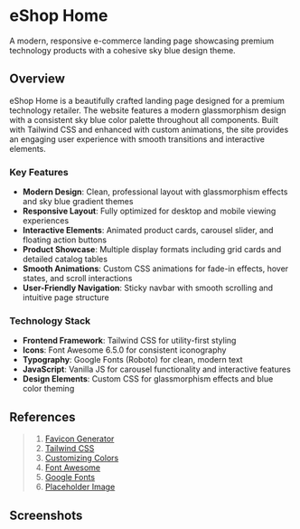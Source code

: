 # eShop Home

A modern, responsive e-commerce landing page showcasing premium technology products with a cohesive sky blue design theme.

## Overview

eShop Home is a beautifully crafted landing page designed for a premium technology retailer. The website features a modern glassmorphism design with a consistent sky blue color palette throughout all components. Built with Tailwind CSS and enhanced with custom animations, the site provides an engaging user experience with smooth transitions and interactive elements.

### Key Features

- **Modern Design**: Clean, professional layout with glassmorphism effects and sky blue gradient themes
- **Responsive Layout**: Fully optimized for desktop and mobile viewing experiences
- **Interactive Elements**: Animated product cards, carousel slider, and floating action buttons
- **Product Showcase**: Multiple display formats including grid cards and detailed catalog tables
- **Smooth Animations**: Custom CSS animations for fade-in effects, hover states, and scroll interactions
- **User-Friendly Navigation**: Sticky navbar with smooth scrolling and intuitive page structure

### Technology Stack

- **Frontend Framework**: Tailwind CSS for utility-first styling
- **Icons**: Font Awesome 6.5.0 for consistent iconography
- **Typography**: Google Fonts (Roboto) for clean, modern text
- **JavaScript**: Vanilla JS for carousel functionality and interactive features
- **Design Elements**: Custom CSS for glassmorphism effects and blue color theming

## References

> 1. [Favicon Generator](https://favicon.io/)
> 1. [Tailwind CSS](https://cdn.tailwindcss.com)
> 1. [Customizing Colors](https://v3.tailwindcss.com/docs/customizing-colors)
> 1. [Font Awesome](https://cdnjs.cloudflare.com/ajax/libs/font-awesome/6.5.0/css/all.min.css)
> 1. [Google Fonts](https://fonts.googleapis.com/css2?family=Roboto:wght@400;500;700&display=swap)
> 1. [Placeholder Image](https://placehold.co/1200x500/8B5CF6/FFFFFF?text=Premium+Gaming+Setup)

## Screenshots


